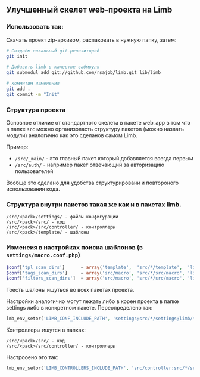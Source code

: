 ## Улучшенный скелет web-проекта на Limb

### Использовать так: 

Скачать проект zip-архивом, распаковать в нужную папку, затем:
```bash
# Создаём локальный git-репозиторий
git init

# Добавить limb в качестве сабмоуля
git submodul add git://github.com/rsajob/limb.git lib/limb

# коммитим изменения
git add .
git commit -m "Init"
```

### Структура проекта

Основное отличие от стандартного скелета в пакете web_app в том что в папке `src` 
можно организовасть структуру пакетов (можно назвать модули) аналогично как это 
сделанов самом Limb.

Пример:

* `/src/_main/` - это главный пакет который добавляется всегда первым
* `/src/auth/` - например пакет отвечающий за авторизацию пользователей

Вообще это сделано для удобства структурировани и повтороного использования кода. 

### Структура внутри пакетов такая же как и в пакетах limb.

```
/src/<pack>/settings/ - файлы конфигурации
/src/<pack>/src/ - код
/src/<pack>/src/controller/ - контроллеры
/src/<pack>/template/ - шаблоны
```

### Изменеия в настройках поиска шаблонов (в `settings/macro.conf.php`)
```php
$conf['tpl_scan_dirs'] 		= array('template',  'src/*/template',  'limb/*/src/template');
$conf['tags_scan_dirs'] 	= array('src/macro', 'src/*/src/macro', 'limb/*/src/macro', 	'limb/macro/src/tags');
$conf['filters_scan_dirs'] 	= array('src/macro', 'src/*/src/macro', 'limb/*/src/macro', 	'limb/macro/src/filters');
```

Тоесть шалоны ищуться во всех пакетах проекта.

Настройки аналогично могут лежать либо в корен проекта в папке settings либо в конкретном пакете. Переопределено так:
```php
lmb_env_setor('LIMB_CONF_INCLUDE_PATH', 'settings;src/*/settings;limb/*/settings');
```

Контроллеры ищутся в папках:
```
/src/<pack>/src/ - код
/src/<pack>/src/controller/ - контроллеры
```

Настрооено это так:
```php
lmb_env_setor('LIMB_CONTROLLERS_INCLUDE_PATH', 'src/controller;src/*/src/controller;src/*/src;limb/web_app/src/controller');
```


